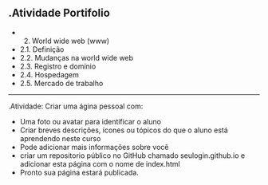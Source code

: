 .Atividade Portifolio
---------------
- 2. World wide web (www)
- 2.1. Definição
- 2.2. Mudanças na world wide web
- 2.3. Registro e domínio
- 2.4. Hospedagem
- 2.5. Mercado de trabalho
---------------
.Atividade: Criar uma ágina pessoal com:
- Uma foto ou avatar para identificar o aluno
- Criar breves descrições, ícones ou tópicos do que o aluno está aprendendo neste curso
- Pode adicionar mais informações sobre você
- criar um repositorio público no GitHub chamado seulogin.github.io e adicionar esta página com o nome de index.html
- Pronto sua página estará publicada.
